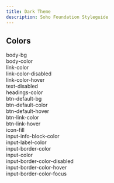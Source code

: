 ```yaml
---
title: Dark Theme
description: Soho Foundation Styleguide
---
```


## Colors



<div class="color-row">
    <div class="color-row--col-1 swatch" style="background-color: {{ themeDark.bodyBg }}">
        body-bg
    </div>
    <div class="color-row--col-1 swatch" style="background-color: {{ themeDark.bodyColor }}">
        body-color
    </div>
    <div class="color-row--col-1 swatch" style="background-color: {{ themeDark.linkColor }}">
        link-color
    </div>
    <div class="color-row--col-1 swatch" style="background-color: {{ themeDark.linkColorDisabled }}">
        link-color-disabled
    </div>
    <div class="color-row--col-1 swatch" style="background-color: {{ themeDark.linkColorHover }}">
        link-color-hover
    </div>
    <div class="color-row--col-1 swatch" style="background-color: {{ themeDark.textDisabled }}">
        text-disabled
    </div>
    <div class="color-row--col-1 swatch" style="background-color: {{ themeDark.headingsColor }}">
        headings-color
    </div>
    <div class="color-row--col-1 swatch" style="background-color: {{ themeDark.btnDefaultBg }}">
        btn-default-bg
    </div>
    <div class="color-row--col-1 swatch" style="background-color: {{ themeDark.btnDefaultColor }}">
        btn-default-color
    </div>
    <div class="color-row--col-1 swatch" style="background-color: {{ themeDark.btnDefaultHover }}">
        btn-default-hover
    </div>
    <div class="color-row--col-1 swatch" style="background-color: {{ themeDark.btnLinkColor }}">
        btn-link-color
    </div>
    <div class="color-row--col-1 swatch" style="background-color: {{ themeDark.btnLinkHover }}">
        btn-link-hover
    </div>
    <div class="color-row--col-1 swatch" style="background-color: {{ themeDark.iconFill }}">
        icon-fill
    </div>
    <div class="color-row--col-1 swatch" style="background-color: {{ themeDark.inputInforBlockColor }}">
        input-info-block-color
    </div>
    <div class="color-row--col-1 swatch" style="background-color: {{ themeDark.inputLabelColor }}">
        input-label-color
    </div>
    <div class="color-row--col-1 swatch" style="background-color: {{ themeDark.input-border-color }}">
        input-border-color
    </div>
    <div class="color-row--col-1 swatch" style="background-color: {{ themeDark.input-color }}">
        input-color
    </div>
    <div class="color-row--col-1 swatch" style="background-color: {{ themeDark.input-border-color-disabled }}">
        input-border-color-disabled
    </div>
    <div class="color-row--col-1 swatch" style="background-color: {{ themeDark.input-border-color-hover }}">
        input-border-color-hover
    </div>
    <div class="color-row--col-1 swatch" style="background-color: {{ themeDark.input-border-color-focus }}">
        input-border-color-focus
    </div>
</div>
